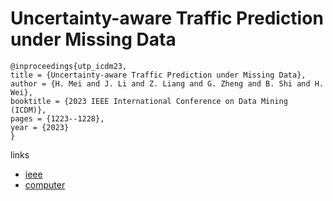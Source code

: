 # Uncertainty-aware Traffic Prediction under Missing Data

```
@inproceedings{utp_icdm23,
title = {Uncertainty-aware Traffic Prediction under Missing Data},
author = {H. Mei and J. Li and Z. Liang and G. Zheng and B. Shi and H. Wei},
booktitle = {2023 IEEE International Conference on Data Mining (ICDM)},
pages = {1223--1228},
year = {2023}
}
```

links
- [ieee](https://doi.org/10.1109/ICDM58522.2023.00152)
- [computer](https://doi.ieeecomputersociety.org/10.1109/ICDM58522.2023.00152)
